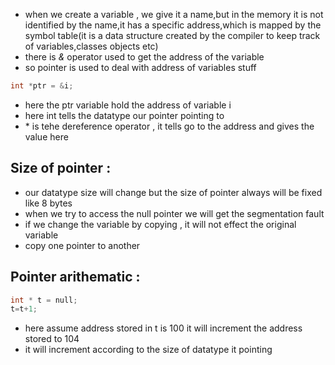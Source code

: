 - when we create a variable , we give it a name,but in the memory it is not identified by the name,it has a specific address,which is mapped by the symbol table(it is a data structure created by the compiler to keep track of variables,classes objects etc)
- there is *&* operator used to get the address of the variable 
- so pointer is used to deal with address of variables stuff
```cpp
int *ptr = &i;
```
- here the ptr variable hold the address of variable i
- here int tells the datatype our pointer pointing to
- \* is tehe dereference operator , it tells go to the address and gives the value here
## Size of pointer : 
- our datatype size will change but the size of pointer always will be fixed like 8 bytes
- when we try to access the null pointer we will get the segmentation fault
- if we change the variable by copying , it will not effect the original variable
- copy one pointer to another
## Pointer arithematic :
```cpp
int * t = null;
t=t+1;
```
-  here assume address stored in t is 100 it will increment the address stored to 104
- it will increment according to the size of datatype it pointing


